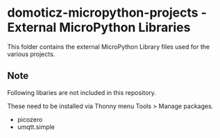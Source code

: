 # domoticz-micropython-projects - External MicroPython Libraries

This folder contains the external MicroPython Library files used for the various projects.

## Note
Following libaries are not included in this repository.

These need to be installed via Thonny menu Tools > Manage packages.

* picozero
* umqtt.simple
